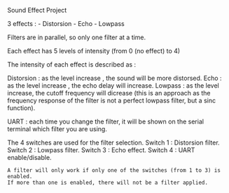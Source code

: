 Sound Effect Project

3 effects :
	- Distorsion
	- Echo
	- Lowpass

Filters are in parallel, so only one filter at a time.

Each effect has 5 levels of intensity (from 0 (no effect) to 4)

The intensity of each effect is described as :
	
Distorsion : as the level increase , the sound will be more distorsed.
Echo : as the level increase , the echo delay will increase.
Lowpass : as the level increase, the cutoff frequency will dicrease (this is an approach as the frequency response of the filter is not a perfect lowpass filter, but a sinc function).

UART : each time you change the filter, it will be shown on the serial terminal which filter you are using.

The 4 switches are used for the filter selection.
	Switch 1 : Distorsion filter.
	Switch 2 : Lowpass filter.
	Switch 3 : Echo effect.
	Switch 4 : UART enable/disable.
 
	A filter will only work if only one of the switches (from 1 to 3) is enabled.
	If more than one is enabled, there will not be a filter applied.
